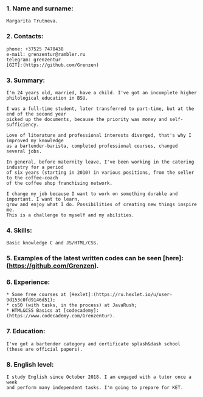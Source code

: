 ### 1. Name and surname:

	Margarita Trutneva.

### 2. Contacts:

	phone: +37525 7470438
	e-mail: grenzentur@rambler.ru
	telegram: grenzentur
	[GIT]:(https://github.com/Grenzen)

### 3. Summary:

	I'm 24 years old, married, have a child. I've got an incomplete higher philological education in BSU.

	I was a full-time student, later transferred to part-time, but at the end of the second year
	picked up the documents, because the priority was money and self-sufficiency.

	Love of literature and professional interests diverged, that's why I improved my knowledge
	as a bartender-barista, completed professional courses, changed several jobs.

	In general, before maternity leave, I've been working in the catering industry for a period 
	of six years (starting in 2010) in various positions, from the seller to the coffee-coach 
	of the coffee shop franchising network.

	I change my job because I want to work on something durable and important. I want to learn,
	grow and enjoy what I do. Possibilities of creating new things inspire me.
	This is a challenge to myself and my abilities.

### 4. Skills:

	Basic knowledge C and JS/HTML/CSS.

### 5. Examples of the latest written codes can be seen [here]:(https://github.com/Grenzen).

### 6. Experience: 

	* Some free courses at [Hexlet]:(https://ru.hexlet.io/u/user-9d153c0fd9146d51);
	* cs50 (with tasks, in the process) at JavaRush;
	* HTML&CSS Basics at [codecademy]:(https://www.codecademy.com/Grenzentur).

### 7. Education:

	I've got a bartender category and certificate splash&dash school (these are official papers).

### 8. English level:

	I study English since October 2018. I am engaged with a tutor once a week 
	and perform many independent tasks. I'm going to prepare for KET.
